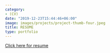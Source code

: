 ```yaml
---
category:
- (CV)
date: "2019-12-23T15:44:46+06:00"
image: images/projects/project-thumb-four.jpeg
title: RESUME
type: portfolio
---
```

[Click here for resume](https://yashparna.netlify.app/Yashparna_De_CV.pdf)
